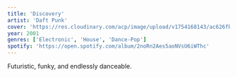 ```yaml
---
title: 'Discovery'
artist: 'Daft Punk'
cover: 'https://res.cloudinary.com/acp/image/upload/v1754168143/ac626fbe-5ce9-4061-b693-4351361d5772.png'
year: 2001
genres: ['Electronic', 'House', 'Dance-Pop']
spotify: 'https://open.spotify.com/album/2noRn2Aes5aoNVsU6iWThc'
---
```


Futuristic, funky, and endlessly danceable.
